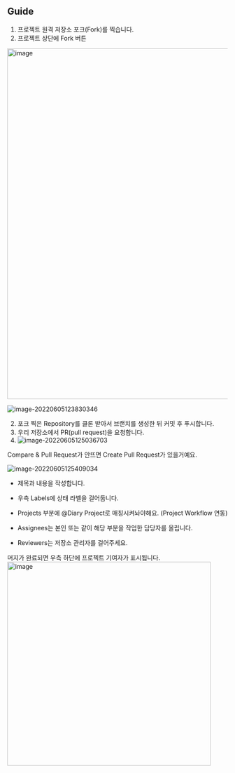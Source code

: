 ## Guide

1. 프로젝트 원격 저장소 포크(Fork)를 찍습니다. 
2. 프로젝트 상단에 Fork 버튼
<img width="800" alt="image" src="https://user-images.githubusercontent.com/68332735/172034531-4fc95512-4547-416a-afca-f375f5d91569.png">


![image-20220605123830346](https://tva1.sinaimg.cn/large/e6c9d24egy1h2x7sinpofj217c0og0vg.jpg)



2. 포크 찍은 Repository를 클론 받아서 브랜치를 생성한 뒤 커밋 후 푸시합니다. 
3. 우리 저장소에서 PR(pull request)을 요청합니다.
4. ![image-20220605125036703](https://tva1.sinaimg.cn/large/e6c9d24egy1h2x853p0bbj21ym0t0422.jpg)

Compare & Pull Request가 안뜨면 Create Pull Request가 있을거예요.

![image-20220605125409034](https://tva1.sinaimg.cn/large/e6c9d24egy1h2x88safjdj21cd0u0whr.jpg)

- 제목과 내용을 작성합니다.

- 우측 Labels에 상태 라벨을 걸어둡니다.

- Projects 부분에 @Diary Project로 매칭시켜놔야해요. (Project Workflow 연동)

- Assignees는 본인 또는 같이 해당 부분을 작업한 담당자를 올립니다.
- Reviewers는 저장소 관리자를 걸어주세요.

머지가 완료되면 우측 하단에 프로젝트 기여자가 표시됩니다.
<img width="465" alt="image" src="https://user-images.githubusercontent.com/68332735/172034492-e6371bfd-3ce5-41e4-8fe0-6d041f692c74.png">

